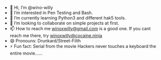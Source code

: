 - 👋 Hi, I’m @wino-willy
- 👀 I’m interested in Pen Testing and Bash.
- 🌱 I’m currently learning Python3 and different hak5 tools.
- 💞️ I’m looking to collaborate on simple projects at first.
- 📫 How to reach me winoxwilly@gmail.com is a good one. If you cant reach me there, try winoxwilly@cocaine.ninja
- 😄 Pronouns: Drunkard/Street-Filth
- ⚡ Fun fact: Serial from the movie Hackers never touches a keyboard the entire movie......
